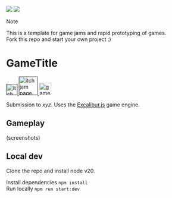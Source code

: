 ![](https://github.com/DavDag/template-excaliburjs/actions/workflows/deploy_site.yml/badge.svg)
![](http://img.shields.io/badge/node-20.x.x-brightgreen.svg)

> [!NOTE]
> This is a template for game jams and rapid prototyping of games.<br>
> Fork this repo and start your own project :)

# GameTitle

<a href="">
  <img src="https://github.com/user-attachments/assets/259eb251-38ed-4a30-b65f-3e061338ab80"
    width="30px"
    alt="itch page" />
</a>

<a href="">
  <img src=""
    width="50px"
    alt="itch jam page" />
</a>

<a href="https://davdag.github.io/SpookyTruth/">
  <img src="https://github.com/user-attachments/assets/865cf62a-7d87-478d-8a61-1b796e26b168"
    width="33px"
    alt="game link" />
</a>
<br>

Submission to _xyz_.
Uses the [Excalibur.js](https://excaliburjs.com/) game engine.

## Gameplay

(screenshots)

## Local dev

Clone the repo and install node v20.

Install dependencies `npm install`<br>
Run locally `npm run start:dev`<br>
